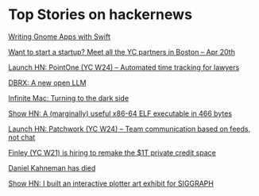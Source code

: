 # Top Stories on hackernews <br />
[Writing Gnome Apps with Swift](https://www.swift.org/blog/adwaita-swift/)

[Want to start a startup? Meet all the YC partners in Boston – Apr 20th](https://www.ycombinator.com/blog/startup-school-east-boston/)

[Launch HN: PointOne (YC W24) – Automated time tracking for lawyers]()

[DBRX: A new open LLM](https://www.databricks.com/blog/introducing-dbrx-new-state-art-open-llm)

[Infinite Mac: Turning to the dark side](https://blog.persistent.info/2024/03/infinite-mac-nextstep.html)

[Show HN: A (marginally) useful x86-64 ELF executable in 466 bytes](https://github.com/meribold/btry)

[Launch HN: Patchwork (YC W24) – Team communication based on feeds, not chat]()

[Finley (YC W21) is hiring to remake the $1T private credit space](https://www.finleycms.com/careers/)

[Daniel Kahneman has died](https://www.washingtonpost.com/obituaries/2024/03/27/daniel-kahneman-dead/)

[Show HN: I built an interactive plotter art exhibit for SIGGRAPH](https://lostpixels.io/writings/building-interactive-plotter-art)
